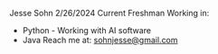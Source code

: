 Jesse Sohn
2/26/2024
Current Freshman
Working in:
  - Python
        - Working with AI software
  - Java
Reach me at:
sohnjesse@gmail.com
    
